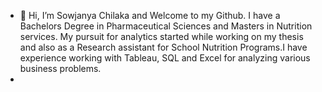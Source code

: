 - 👋 Hi, I’m Sowjanya Chilaka and Welcome to my Github. I have a Bachelors Degree in Pharmaceutical Sciences and Masters in Nutrition services. My pursuit for analytics started while working on my thesis and also as a Research assistant for School Nutrition Programs.I have experience working with Tableau, SQL and Excel for analyzing various business problems.
-
<!---
swjnch/swjnch is a ✨ special ✨ repository because its `README.md` (this file) appears on your GitHub profile.
You can click the Preview link to take a look at your changes.
--->

